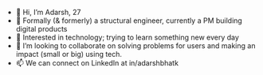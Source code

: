 - 👋 Hi, I’m Adarsh, 27
- 👀 Formally (& formerly) a structural engineer, currently a PM building digital products
- 🌱 Interested in technology; trying to learn something new every day
- 💞️ I’m looking to collaborate on solving problems for users and making an impact (small or big) using tech.
- 📫 We can connect on LinkedIn at in/adarshbhatk

<!---
adarshbhatk/adarshbhatk is a ✨ special ✨ repository because its `README.md` (this file) appears on your GitHub profile.
You can click the Preview link to take a look at your changes.
--->
